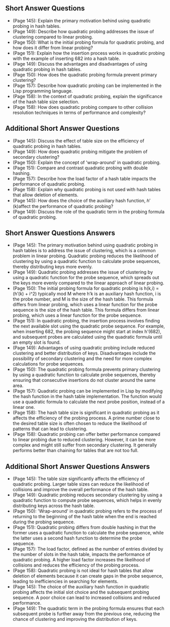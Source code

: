 ## Short Answer Questions 

* (Page 145): Explain the primary motivation behind using quadratic probing in hash tables.
* (Page 149): Describe how quadratic probing addresses the issue of clustering compared to linear probing.
* (Page 150): What is the initial probing formula for quadratic probing, and how does it differ from linear probing?
* (Page 151): Explain how the insertion process works in quadratic probing with the example of inserting 682 into a hash table.
* (Page 149): Discuss the advantages and disadvantages of using quadratic probing in hash tables.
* (Page 150): How does the quadratic probing formula prevent primary clustering?
* (Page 157): Describe how quadratic probing can be implemented in the Lisp programming language.
* (Page 158): In the context of quadratic probing, explain the significance of the hash table size selection.
* (Page 158): How does quadratic probing compare to other collision resolution techniques in terms of performance and complexity?

## Additional Short Answer Questions 

* (Page 145): Discuss the effect of table size on the efficiency of quadratic probing in hash tables.
* (Page 149): How does quadratic probing mitigate the problem of secondary clustering?
* (Page 150): Explain the concept of 'wrap-around' in quadratic probing.
* (Page 151): Compare and contrast quadratic probing with double hashing.
* (Page 157): Describe how the load factor of a hash table impacts the performance of quadratic probing.
* (Page 158): Explain why quadratic probing is not used with hash tables that allow deletion of elements.
* (Page 145): How does the choice of the auxiliary hash function, ℎ′(k)affect the performance of quadratic probing?
* (Page 149): Discuss the role of the quadratic term in the probing formula of quadratic probing.

## Short Answer Questions Answers 

* (Page 145): The primary motivation behind using quadratic probing in hash tables is to address the issue of clustering, which is a common problem in linear probing. Quadratic probing reduces the likelihood of clustering by using a quadratic function to calculate probe sequences, thereby distributing keys more evenly.
* (Page 149): Quadratic probing addresses the issue of clustering by using a quadratic function for the probe sequence, which spreads out the keys more evenly compared to the linear approach of linear probing.
* (Page 150): The initial probing formula for quadratic probing is h(k,i) = (h’(k) + i^2) typically mod M where h’k is an auxiliary hash function, i is the probe number, and M is the size of the hash table. This formula differs from linear probing, which uses a linear function for the probe sequence is the size of the hash table. This formula differs from linear probing, which uses a linear function for the probe sequence.
* (Page 151): In quadratic probing, the insertion process involves finding the next available slot using the quadratic probe sequence. For example, when inserting 682, the probing sequence might start at index h'(682), and subsequent probes are calculated using the quadratic formula until an empty slot is found.
* (Page 149): Advantages of using quadratic probing include reduced clustering and better distribution of keys. Disadvantages include the possibility of secondary clustering and the need for more complex calculations for probe sequences.
* (Page 150): The quadratic probing formula prevents primary clustering by using a quadratic function to calculate probe sequences, thereby ensuring that consecutive insertions do not cluster around the same area.
* (Page 157): Quadratic probing can be implemented in Lisp by modifying the hash function in the hash table implementation. The function would use a quadratic formula to calculate the next probe position, instead of a linear one.
* (Page 158): The hash table size is significant in quadratic probing as it affects the efficiency of the probing process. A prime number close to the desired table size is often chosen to reduce the likelihood of patterns that can lead to clustering.
* (Page 158): Quadratic probing can offer better performance compared to linear probing due to reduced clustering. However, it can be more complex and might still suffer from secondary clustering. It generally performs better than chaining for tables that are not too full.


## Additional Short Answer Questions Answers

* (Page 145): The table size significantly affects the efficiency of quadratic probing. Larger table sizes can reduce the likelihood of collisions and improve the overall performance of the hash table.
* (Page 149): Quadratic probing reduces secondary clustering by using a quadratic function to compute probe sequences, which helps in evenly distributing keys across the hash table.
* (Page 150): 'Wrap-around' in quadratic probing refers to the process of returning to the beginning of the hash table when the end is reached during the probing sequence.
* (Page 151): Quadratic probing differs from double hashing in that the former uses a quadratic function to calculate the probe sequence, while the latter uses a second hash function to determine the probe sequence.
* (Page 157): The load factor, defined as the number of entries divided by the number of slots in the hash table, impacts the performance of quadratic probing. A higher load factor increases the likelihood of collisions and reduces the efficiency of the probing process.
* (Page 158): Quadratic probing is not ideal for hash tables that allow deletion of elements because it can create gaps in the probe sequence, leading to inefficiencies in searching for elements.
* (Page 145): The choice of the auxiliary hash function in quadratic probing affects the initial slot choice and the subsequent probing sequence. A poor choice can lead to increased collisions and reduced performance.
* (Page 149): The quadratic term in the probing formula ensures that each subsequent probe is further away from the previous one, reducing the chance of clustering and improving the distribution of keys.


